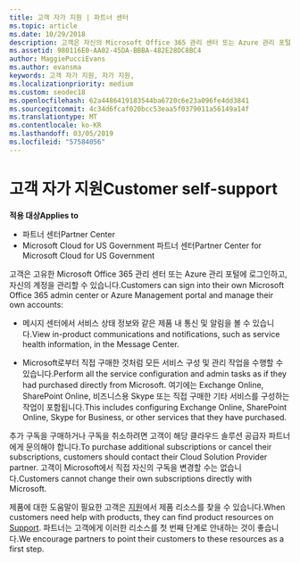 ```yaml
---
title: 고객 자가 지원 | 파트너 센터
ms.topic: article
ms.date: 10/29/2018
description: 고객은 자신의 Microsoft Office 365 관리 센터 또는 Azure 관리 포털에 로그인 하 고 자신의 계정을 관리할 수 있습니다. 추가 구독을 구매하거나 구독을 취소하려면 고객이 해당 클라우드 솔루션 공급자 파트너에게 문의해야 합니다.
ms.assetid: 980116E0-AA02-45DA-BBBA-482E28DC8BC4
author: MaggiePucciEvans
ms.author: evansma
keywords: 고객 자가 지원, 자가 지원,
ms.localizationpriority: medium
ms.custom: seodec18
ms.openlocfilehash: 62a4486419183544ba6720c6e23a096fe4dd3841
ms.sourcegitcommit: 4c34d6fcaf020bcc53eaa5f0379011a56149a14f
ms.translationtype: MT
ms.contentlocale: ko-KR
ms.lasthandoff: 03/05/2019
ms.locfileid: "57584056"
---
```

# <a name="customer-self-support"></a><span data-ttu-id="323fc-105">고객 자가 지원</span><span class="sxs-lookup"><span data-stu-id="323fc-105">Customer self-support</span></span>

<span data-ttu-id="323fc-106">**적용 대상**</span><span class="sxs-lookup"><span data-stu-id="323fc-106">**Applies to**</span></span>

-  <span data-ttu-id="323fc-107">파트너 센터</span><span class="sxs-lookup"><span data-stu-id="323fc-107">Partner Center</span></span>
-  <span data-ttu-id="323fc-108">Microsoft Cloud for US Government 파트너 센터</span><span class="sxs-lookup"><span data-stu-id="323fc-108">Partner Center for Microsoft Cloud for US Government</span></span>


<span data-ttu-id="323fc-109">고객은 고유한 Microsoft Office 365 관리 센터 또는 Azure 관리 포털에 로그인하고, 자신의 계정을 관리할 수 있습니다.</span><span class="sxs-lookup"><span data-stu-id="323fc-109">Customers can sign into their own Microsoft Office 365 admin center or Azure Management portal and manage their own accounts:</span></span>

-   <span data-ttu-id="323fc-110">메시지 센터에서 서비스 상태 정보와 같은 제품 내 통신 및 알림을 볼 수 있습니다.</span><span class="sxs-lookup"><span data-stu-id="323fc-110">View in-product communications and notifications, such as service health information, in the Message Center.</span></span>

-   <span data-ttu-id="323fc-111">Microsoft로부터 직접 구매한 것처럼 모든 서비스 구성 및 관리 작업을 수행할 수 있습니다.</span><span class="sxs-lookup"><span data-stu-id="323fc-111">Perform all the service configuration and admin tasks as if they had purchased directly from Microsoft.</span></span> <span data-ttu-id="323fc-112">여기에는 Exchange Online, SharePoint Online, 비즈니스용 Skype 또는 직접 구매한 기타 서비스를 구성하는 작업이 포함됩니다.</span><span class="sxs-lookup"><span data-stu-id="323fc-112">This includes configuring Exchange Online, SharePoint Online, Skype for Business, or other services that they have purchased.</span></span>

<span data-ttu-id="323fc-113">추가 구독을 구매하거나 구독을 취소하려면 고객이 해당 클라우드 솔루션 공급자 파트너에게 문의해야 합니다.</span><span class="sxs-lookup"><span data-stu-id="323fc-113">To purchase additional subscriptions or cancel their subscriptions, customers should contact their Cloud Solution Provider partner.</span></span> <span data-ttu-id="323fc-114">고객이 Microsoft에서 직접 자신의 구독을 변경할 수는 없습니다.</span><span class="sxs-lookup"><span data-stu-id="323fc-114">Customers cannot change their own subscriptions directly with Microsoft.</span></span>

<span data-ttu-id="323fc-115">제품에 대한 도움말이 필요한 고객은 [지원](https://partnercenter.microsoft.com/partner/support)에서 제품 리소스를 찾을 수 있습니다.</span><span class="sxs-lookup"><span data-stu-id="323fc-115">When customers need help with products, they can find product resources on [Support](https://partnercenter.microsoft.com/partner/support).</span></span> <span data-ttu-id="323fc-116">파트너는 고객에게 이러한 리소스를 첫 번째 단계로 안내하는 것이 좋습니다.</span><span class="sxs-lookup"><span data-stu-id="323fc-116">We encourage partners to point their customers to these resources as a first step.</span></span>

 

 




